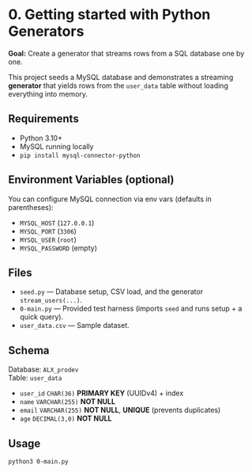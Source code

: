 # 0. Getting started with Python Generators

**Goal:** Create a generator that streams rows from a SQL database one by one.

This project seeds a MySQL database and demonstrates a streaming **generator** that yields rows from the `user_data` table without loading everything into memory.

## Requirements
- Python 3.10+
- MySQL running locally
- `pip install mysql-connector-python`

## Environment Variables (optional)
You can configure MySQL connection via env vars (defaults in parentheses):
- `MYSQL_HOST` (`127.0.0.1`)
- `MYSQL_PORT` (`3306`)
- `MYSQL_USER` (`root`)
- `MYSQL_PASSWORD` (empty)

## Files
- `seed.py` — Database setup, CSV load, and the generator `stream_users(...)`.
- `0-main.py` — Provided test harness (imports `seed` and runs setup + a quick query).
- `user_data.csv` — Sample dataset.

## Schema
Database: `ALX_prodev`  
Table: `user_data`
- `user_id` `CHAR(36)` **PRIMARY KEY** (UUIDv4) + index  
- `name` `VARCHAR(255)` **NOT NULL**  
- `email` `VARCHAR(255)` **NOT NULL**, **UNIQUE** (prevents duplicates)  
- `age` `DECIMAL(3,0)` **NOT NULL**

## Usage
```bash
python3 0-main.py
